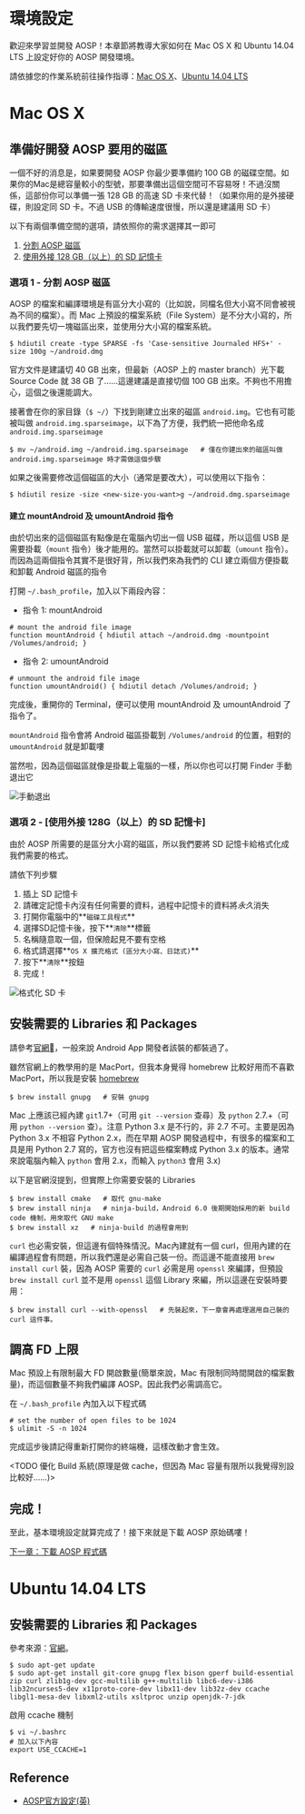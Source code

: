 # 環境設定

歡迎來學習並開發 AOSP！本章節將教導大家如何在 Mac OS X 和 Ubuntu 14.04 LTS 上設定好你的 AOSP 開發環境。

請依據您的作業系統前往操作指導：[Mac OS X](#macosx)、[Ubuntu 14.04 LTS](#ubuntu1404)

# <a name="macosx">Mac OS X</a>
## 準備好開發 AOSP 要用的磁區

一個不好的消息是，如果要開發 AOSP 你最少要準備約 100 GB 的磁碟空間。如果你的Mac是總容量較小的型號，那要準備出這個空間可不容易呀！不過沒關係，這部份你可以準備一張 128 GB 的高速 SD 卡來代替！（如果你用的是外接硬碟，則設定同 SD 卡。不過 USB 的傳輸速度很慢，所以還是建議用 SD 卡）

以下有兩個準備空間的選項，請依照你的需求選擇其一即可

1. [分割 AOSP 磁區](#disk_option1)
2. [使用外接 128 GB（以上）的 SD 記憶卡](#disk_option2)

### <a name="disk_option1">選項 1 - 分割 AOSP 磁區</a>

AOSP 的檔案和編譯環境是有區分大小寫的（比如說，同檔名但大小寫不同會被視為不同的檔案）。而 Mac 上預設的檔案系統（File System）是不分大小寫的，所以我們要先切一塊磁區出來，並使用分大小寫的檔案系統。

```shell
$ hdiutil create -type SPARSE -fs 'Case-sensitive Journaled HFS+' -size 100g ~/android.dmg
```

官方文件是建議切 40 GB 出來，但最新（AOSP 上的 master branch）光下載 Source Code 就 38 GB 了……這邊建議是直接切個 100 GB 出來。不夠也不用擔心，這個之後還能調大。

接著會在你的家目錄（`$ ~/`）下找到剛建立出來的磁區 `android.img`。它也有可能被叫做 `android.img.sparseimage`，以下為了方便，我們統一把他命名成 `android.img.sparseimage`

```shell
$ mv ~/android.img ~/android.img.sparseimage   # 僅在你建出來的磁區叫做 android.img.sparseimage 時才需做這個步驟
```

如果之後需要修改這個磁區的大小（通常是要改大），可以使用以下指令：

```shell
$ hdiutil resize -size <new-size-you-want>g ~/android.dmg.sparseimage
```

#### 建立 mountAndroid 及 umountAndroid 指令

由於切出來的這個磁區有點像是在電腦內切出一個 USB 磁碟，所以這個 USB 是需要掛載（`mount` 指令）後才能用的。當然可以掛載就可以卸載（`umount` 指令）。而因為這兩個指令其實不是很好背，所以我們來為我們的 CLI 建立兩個方便掛載和卸載 Android 磁區的指令

打開 `~/.bash_profile`，加入以下兩段內容：

* 指令 1: mountAndroid

```shell
# mount the android file image
function mountAndroid { hdiutil attach ~/android.dmg -mountpoint /Volumes/android; }
```

* 指令 2: umountAndroid

```shell
# unmount the android file image
function umountAndroid() { hdiutil detach /Volumes/android; }
```

完成後，重開你的 Terminal，便可以使用 mountAndroid 及 umountAndroid 了指令了。

`mountAndroid` 指令會將 Android 磁區掛載到 `/Volumes/android` 的位置，相對的 `umountAndroid` 就是卸載嘍

當然啦，因為這個磁區就像是掛載上電腦的一樣，所以你也可以打開 Finder 手動退出它

![手動退出](manual_unplug.png)

### <a name="disk_option1"> 選項 2 - [使用外接 128G（以上）的 SD 記憶卡] </a>

由於 AOSP 所需要的是區分大小寫的磁區，所以我們要將 SD 記憶卡給格式化成我們需要的格式。

請依下列步驟

1. 插上 SD 記憶卡
2. 請確定記憶卡內沒有任何需要的資料，過程中記憶卡的資料將*永久*消失
3. 打開你電腦中的**`磁碟工具程式`**
4. 選擇SD記憶卡後，按下**`清除`**標籤
5. 名稱隨意取一個，但保險起見不要有空格
6. 格式請選擇**`OS X 擴充格式 (區分大小寫、日誌式)`**
7. 按下**`清除`**按鈕
8. 完成！

![格式化 SD 卡](sdcard_format.png)

## 安裝需要的 Libraries 和 Packages

請參考[官網](https://source.android.com/source/requirements.html)，一般來說 Android App 開發者該裝的都裝過了。

雖然官網上的教學用的是 MacPort，但我本身覺得 homebrew 比較好用而不喜歡 MacPort，所以我是安裝 [homebrew](http://brew.sh/)

```shell
$ brew install gnupg   # 安裝 gnupg
```

Mac 上應該已經內建 `git`1.7+（可用 `git --version` 查尋）及 `python` 2.7.+（可用 `python --version` 查）。注意 Python 3.x 是不行的，非 2.7 不可。主要是因為 Python 3.x 不相容 Python 2.x，而在早期 AOSP 開發過程中，有很多的檔案和工具是用 Python 2.7 寫的，官方也沒有把這些檔案轉成 Python 3.x 的版本。通常來說電腦內輸入 `python` 會用 2.x，而輸入 `python3` 會用 3.x)

以下是官網沒提到，但實際上你需要安裝的 Libraries

```shell
$ brew install cmake   # 取代 gnu-make
$ brew install ninja   # ninja-build，Android 6.0 後期開始採用的新 build code 機制，用來取代 GNU make
$ brew install xz   # ninja-build 的過程會用到
```

`curl` 也必需安裝，但這邊有個特殊情況。Mac內建就有一個 curl，但用內建的在編譯過程會有問題，所以我們還是必需自己裝一份。而這邊不能直接用 `brew install curl` 裝，因為 AOSP 需要的 `curl` 必需是用 `openssl` 來編譯，但預設 `brew install curl` 並不是用 `openssl` 這個 Library 來編，所以這邊在安裝時要用：

```
$ brew install curl --with-openssl   # 先裝起來，下一章會再處理選用自己裝的 curl 這件事。
```

## 調高 FD 上限

Mac 預設上有限制最大 FD 開啟數量(簡單來說，Mac 有限制同時間開啟的檔案數量)，而這個數量不夠我們編譯 AOSP。因此我們必需調高它。

在 `~/.bash_profile` 內加入以下程式碼

```shell
# set the number of open files to be 1024
$ ulimit -S -n 1024
```

完成這步後請記得重新打開你的終端機，這樣改動才會生效。

<TODO 優化 Build 系統(原理是做 cache，但因為 Mac 容量有限所以我覺得別設比較好……)>

## 完成！

至此，基本環境設定就算完成了！接下來就是下載 AOSP 原始碼嘍！

[下一章：下載 AOSP 程式碼](/ch2_download)

# <a name="ubuntu1404">Ubuntu 14.04 LTS</a>
## 安裝需要的 Libraries 和 Packages

參考來源：[官網](https://source.android.com/source/requirements.html)。

```shell
$ sudo apt-get update
$ sudo apt-get install git-core gnupg flex bison gperf build-essential zip curl zlib1g-dev gcc-multilib g++-multilib libc6-dev-i386 lib32ncurses5-dev x11proto-core-dev libx11-dev lib32z-dev ccache libgl1-mesa-dev libxml2-utils xsltproc unzip openjdk-7-jdk
```

啟用 ccache 機制

```shell
$ vi ~/.bashrc
# 加入以下內容
export USE_CCACHE=1
```

## Reference

* [AOSP官方設定(英)](https://source.android.com/source/initializing.html)
